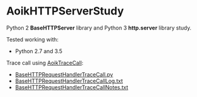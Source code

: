 # AoikHTTPServerStudy
Python 2 **BaseHTTPServer** library and Python 3 **http.server** library study.

Tested working with:
- Python 2.7 and 3.5

Trace call using [AoikTraceCall](https://github.com/AoiKuiyuyou/AoikTraceCall):
- [BaseHTTPRequestHandlerTraceCall.py](/src/BaseHTTPRequestHandlerTraceCall.py)
- [BaseHTTPRequestHandlerTraceCallLog.txt](/src/BaseHTTPRequestHandlerTraceCallLog.txt?raw=True)
- [BaseHTTPRequestHandlerTraceCallNotes.txt](/src/BaseHTTPRequestHandlerTraceCallNotes.txt?raw=True)
